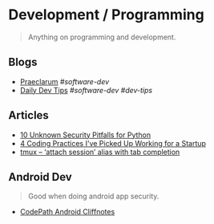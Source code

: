 # Development / Programming

> Anything on programming and development.

## Blogs

- [Praeclarum](https://praeclarum.org/) *#software-dev*
- [Daily Dev Tips](https://h.daily-dev-tips.com/) *#software-dev* *#dev-tips*

## Articles

- [10 Unknown Security Pitfalls for Python](https://blog.sonarsource.com/10-unknown-security-pitfalls-for-python)
- [4 Coding Practices I've Picked Up Working for a Startup](https://hackernoon.com/4-coding-practices-ive-picked-up-working-for-a-startup?source=rss)
- [tmux – ‘attach session’ alias with tab completion](https://www.nathankowald.com/blog/2014/03/tmux-attach-session-alias/)

## Android Dev

> Good when doing android app security.

- [CodePath Android Cliffnotes](https://guides.codepath.com/android)

